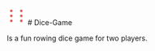 <img align="leftt" src="images/dice-6.png" width="37px" hight="37px" /> # Dice-Game

Is a fun rowing dice game for two players.
